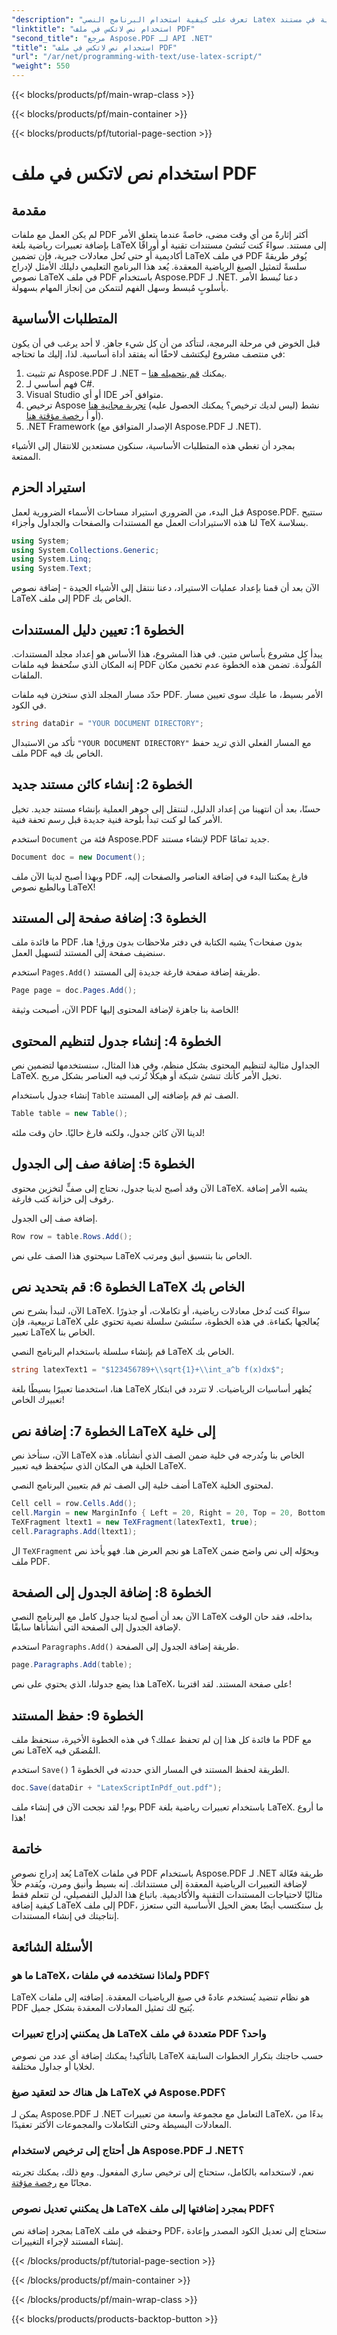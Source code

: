 ```yaml
---
"description": "تعرف على كيفية استخدام البرنامج النصي Latex لإضافة التعبيرات أو الصيغ الرياضية في مستند PDF باستخدام Aspose.PDF لـ .NET."
"linktitle": "استخدام نص لاتكس في ملف PDF"
"second_title": "مرجع Aspose.PDF لـ API .NET"
"title": "استخدام نص لاتكس في ملف PDF"
"url": "/ar/net/programming-with-text/use-latex-script/"
"weight": 550
---
```


{{< blocks/products/pf/main-wrap-class >}}

{{< blocks/products/pf/main-container >}}

{{< blocks/products/pf/tutorial-page-section >}}

# استخدام نص لاتكس في ملف PDF

## مقدمة

لم يكن العمل مع ملفات PDF أكثر إثارةً من أي وقت مضى، خاصةً عندما يتعلق الأمر بإضافة تعبيرات رياضية بلغة LaTeX إلى مستند. سواءً كنت تُنشئ مستندات تقنية أو أوراقًا أكاديمية أو حتى تُحل معادلات جبرية، فإن تضمين LaTeX في ملف PDF يُوفر طريقةً سلسةً لتمثيل الصيغ الرياضية المعقدة. يُعد هذا البرنامج التعليمي دليلك الأمثل لإدراج نصوص LaTeX في ملف PDF باستخدام Aspose.PDF لـ .NET. دعنا نُبسط الأمر بأسلوبٍ مُبسط وسهل الفهم لتتمكن من إنجاز المهام بسهولة.

## المتطلبات الأساسية

قبل الخوض في مرحلة البرمجة، لنتأكد من أن كل شيء جاهز. لا أحد يرغب في أن يكون في منتصف مشروع ليكتشف لاحقًا أنه يفتقد أداة أساسية. لذا، إليك ما تحتاجه:

1. تم تثبيت Aspose.PDF لـ .NET – يمكنك [قم بتحميله هنا](https://releases.aspose.com/pdf/net/). 
2. فهم أساسي لـ C#.
3. Visual Studio أو أي IDE متوافق آخر.
4. ترخيص Aspose نشط (ليس لديك ترخيص؟ يمكنك الحصول عليه) [تجربة مجانية هنا](https://releases.aspose.com/) أو أ [رخصة مؤقتة هنا](https://purchase.aspose.com/temporary-license/)).
5. .NET Framework (الإصدار المتوافق مع Aspose.PDF لـ .NET).

بمجرد أن تغطي هذه المتطلبات الأساسية، سنكون مستعدين للانتقال إلى الأشياء الممتعة.

## استيراد الحزم

قبل البدء، من الضروري استيراد مساحات الأسماء الضرورية لعمل Aspose.PDF. ستتيح لنا هذه الاستيرادات العمل مع المستندات والصفحات والجداول وأجزاء TeX بسلاسة.

```csharp
using System;
using System.Collections.Generic;
using System.Linq;
using System.Text;
```

الآن بعد أن قمنا بإعداد عمليات الاستيراد، دعنا ننتقل إلى الأشياء الجيدة - إضافة نصوص LaTeX إلى ملف PDF الخاص بك.

## الخطوة 1: تعيين دليل المستندات

يبدأ كل مشروع بأساس متين. في هذا المشروع، هذا الأساس هو إعداد مجلد المستندات. إنه المكان الذي ستُحفظ فيه ملفات PDF المُولّدة. تضمن هذه الخطوة عدم تخمين مكان الملفات.

حدّد مسار المجلد الذي ستخزن فيه ملفات PDF. الأمر بسيط، ما عليك سوى تعيين مسار في الكود.

```csharp
string dataDir = "YOUR DOCUMENT DIRECTORY";
```

تأكد من الاستبدال `"YOUR DOCUMENT DIRECTORY"` مع المسار الفعلي الذي تريد حفظ ملف PDF الخاص بك فيه.

## الخطوة 2: إنشاء كائن مستند جديد

حسنًا، بعد أن انتهينا من إعداد الدليل، لننتقل إلى جوهر العملية بإنشاء مستند جديد. تخيل الأمر كما لو كنت تبدأ بلوحة فنية جديدة قبل رسم تحفة فنية.

استخدم `Document` فئة من Aspose.PDF لإنشاء مستند PDF جديد تمامًا.

```csharp
Document doc = new Document();
```

وبهذا أصبح لدينا الآن ملف PDF فارغ يمكننا البدء في إضافة العناصر والصفحات إليه، وبالطبع نصوص LaTeX!

## الخطوة 3: إضافة صفحة إلى المستند

ما فائدة ملف PDF بدون صفحات؟ يشبه الكتابة في دفتر ملاحظات بدون ورق! هنا، سنضيف صفحة إلى المستند لتسهيل العمل.

استخدم `Pages.Add()` طريقة إضافة صفحة فارغة جديدة إلى المستند.

```csharp
Page page = doc.Pages.Add();
```

الآن، أصبحت وثيقة PDF الخاصة بنا جاهزة لإضافة المحتوى إليها!

## الخطوة 4: إنشاء جدول لتنظيم المحتوى

الجداول مثالية لتنظيم المحتوى بشكل منظم، وفي هذا المثال، سنستخدمها لتضمين نص LaTeX. تخيل الأمر كأنك تنشئ شبكة أو هيكلًا تُرتب فيه العناصر بشكل مريح.

إنشاء جدول باستخدام `Table` الصف ثم قم بإضافته إلى المستند.

```csharp
Table table = new Table();
```

لدينا الآن كائن جدول، ولكنه فارغ حاليًا. حان وقت ملئه!

## الخطوة 5: إضافة صف إلى الجدول

الآن وقد أصبح لدينا جدول، نحتاج إلى صفٍّ لتخزين محتوى LaTeX. يشبه الأمر إضافة رفوف إلى خزانة كتب فارغة.

إضافة صف إلى الجدول.

```csharp
Row row = table.Rows.Add();
```

سيحتوي هذا الصف على نص LaTeX الخاص بنا بتنسيق أنيق ومرتب.

## الخطوة 6: قم بتحديد نص LaTeX الخاص بك

الآن، لنبدأ بشرح نص LaTeX. سواءً كنت تُدخل معادلات رياضية، أو تكاملات، أو جذورًا تربيعية، فإن LaTeX يُعالجها بكفاءة. في هذه الخطوة، سنُنشئ سلسلة نصية تحتوي على تعبير LaTeX الخاص بنا.

قم بإنشاء سلسلة باستخدام البرنامج النصي LaTeX الخاص بك.

```csharp
string latexText1 = "$123456789+\\sqrt{1}+\\int_a^b f(x)dx$";
```

هنا، استخدمنا تعبيرًا بسيطًا بلغة LaTeX يُظهر أساسيات الرياضيات. لا تتردد في ابتكار تعبيرك الخاص!

## الخطوة 7: إضافة نص LaTeX إلى خلية

الآن، سنأخذ نص LaTeX الخاص بنا ونُدرجه في خلية ضمن الصف الذي أنشأناه. هذه الخلية هي المكان الذي سيُحفظ فيه تعبير LaTeX.

أضف خلية إلى الصف ثم قم بتعيين البرنامج النصي LaTeX لمحتوى الخلية.

```csharp
Cell cell = row.Cells.Add();
cell.Margin = new MarginInfo { Left = 20, Right = 20, Top = 20, Bottom = 20 };
TeXFragment ltext1 = new TeXFragment(latexText1, true);
cell.Paragraphs.Add(ltext1);
```

ال `TeXFragment` هو نجم العرض هنا. فهو يأخذ نص LaTeX ويحوّله إلى نص واضح ضمن ملف PDF.

## الخطوة 8: إضافة الجدول إلى الصفحة

الآن بعد أن أصبح لدينا جدول كامل مع البرنامج النصي LaTeX بداخله، فقد حان الوقت لإضافة الجدول إلى الصفحة التي أنشأناها سابقًا.

استخدم `Paragraphs.Add()` طريقة إضافة الجدول إلى الصفحة.

```csharp
page.Paragraphs.Add(table);
```

هذا يضع جدولنا، الذي يحتوي على نص LaTeX، على صفحة المستند. لقد اقتربنا!

## الخطوة 9: حفظ المستند

ما فائدة كل هذا إن لم تحفظ عملك؟ في هذه الخطوة الأخيرة، سنحفظ ملف PDF مع نص LaTeX المُضمّن فيه.

استخدم `Save()` الطريقة لحفظ المستند في المسار الذي حددته في الخطوة 1.

```csharp
doc.Save(dataDir + "LatexScriptInPdf_out.pdf");
```

بوم! لقد نجحت الآن في إنشاء ملف PDF باستخدام تعبيرات رياضية بلغة LaTeX. ما أروع هذا!

## خاتمة

يُعد إدراج نصوص LaTeX في ملفات PDF باستخدام Aspose.PDF لـ .NET طريقة فعّالة لإضافة التعبيرات الرياضية المعقدة إلى مستنداتك. إنه بسيط وأنيق ومرن، ويُقدم حلاً مثاليًا لاحتياجات المستندات التقنية والأكاديمية. باتباع هذا الدليل التفصيلي، لن تتعلم فقط كيفية إضافة LaTeX إلى ملف PDF، بل ستكتسب أيضًا بعض الحيل الأساسية التي ستعزز إنتاجيتك في إنشاء المستندات.

## الأسئلة الشائعة

### ما هو LaTeX، ولماذا نستخدمه في ملفات PDF؟
LaTeX هو نظام تنضيد يُستخدم عادةً في صيغ الرياضيات المعقدة. إضافته إلى ملفات PDF يُتيح لك تمثيل المعادلات المعقدة بشكل جميل.

### هل يمكنني إدراج تعبيرات LaTeX متعددة في ملف PDF واحد؟
بالتأكيد! يمكنك إضافة أي عدد من نصوص LaTeX حسب حاجتك بتكرار الخطوات السابقة لخلايا أو جداول مختلفة.

### هل هناك حد لتعقيد صيغ LaTeX في Aspose.PDF؟
يمكن لـ Aspose.PDF لـ .NET التعامل مع مجموعة واسعة من تعبيرات LaTeX، بدءًا من المعادلات البسيطة وحتى التكاملات والمجموعات الأكثر تعقيدًا.

### هل أحتاج إلى ترخيص لاستخدام Aspose.PDF لـ .NET؟
نعم، لاستخدامه بالكامل، ستحتاج إلى ترخيص ساري المفعول. ومع ذلك، يمكنك تجربته مجانًا مع [رخصة مؤقتة](https://purchase.aspose.com/temporary-license/).

### هل يمكنني تعديل نصوص LaTeX بمجرد إضافتها إلى ملف PDF؟
بمجرد إضافة نص LaTeX وحفظه في ملف PDF، ستحتاج إلى تعديل الكود المصدر وإعادة إنشاء المستند لإجراء التغييرات.

{{< /blocks/products/pf/tutorial-page-section >}}

{{< /blocks/products/pf/main-container >}}

{{< /blocks/products/pf/main-wrap-class >}}

{{< blocks/products/products-backtop-button >}}